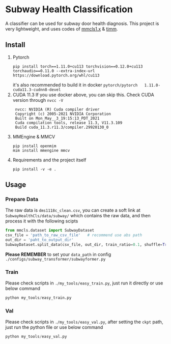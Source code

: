 # Subway Health Classification

A classifier can be used for subway door health diagnosis.
This project is very lightweight, and uses codes of [mmcls1.x](https://github.com/open-mmlab/mmclassification/tree/1.x) & [timm](https://github.com/rwightman/pytorch-image-models).

## Install

1. Pytorch
   ```shell
   pip install torch==1.11.0+cu113 torchvision==0.12.0+cu113 torchaudio==0.11.0 --extra-index-url https://download.pytorch.org/whl/cu113
   ```
   it's also recommended to build it in docker `pytorch/pytorch   1.11.0-cuda11.3-cudnn8-devel`
2. CUDA 11.3
   If you use docker above, you can skip this. Check CUDA version through `nvcc -V`
   ```shell
    nvcc: NVIDIA (R) Cuda compiler driver
    Copyright (c) 2005-2021 NVIDIA Corporation
    Built on Mon_May__3_19:15:13_PDT_2021
    Cuda compilation tools, release 11.3, V11.3.109
    Build cuda_11.3.r11.3/compiler.29920130_0
   ```
4. MMEngine & MMCV
   ```shell
   pip install openmim
   mim install mmengine mmcv
   ```
5. Requirements and the project itself
   ```shell
   pip install -v -e .
   ```

## Usage

### Prepare Data

The raw data is `dms1118c_clean.csv`, you can create a soft link at `SubwayHealthCls/data/subway/` which contains the raw data,
and then process it with the following scipts
```python
from mmcls.dataset import SubwayDataset
csv_file = 'path_to_raw_csv_file'   # recommend use abs path
out_dir = 'paht_to_output_dir'
SubwayDataset.split_data(csv_file, out_dir, train_ratio=0.1, shuffle=True)
```
**Please REMEMBER** to set your `data_path` in config `./configs/subway_transformer/subwayformer.py`

### Train

Please check scripts in `./my_tools/easy_train.py`, just run it directly or use below command
```python
python my_tools/easy_train.py
```

### Val

Please check scripts in `./my_tools/easy_val.py`, after setting the `ckpt` path, just run the python file or use below command
```python
python my_tools/easy_val.py
```
